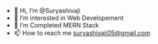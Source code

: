 - 👋 Hi, I’m @Suryashivaji
- 👀 I’m interested in Web Developement
- 🌱 I’m Completed MERN Stack
- 📫 How to reach me suryashivaji05@gmail.com

<!---
Suryashivaji/Suryashivaji is a ✨ special ✨ repository because its `README.md` (this file) appears on your GitHub profile.
You can click the Preview link to take a look at your changes.
--->
